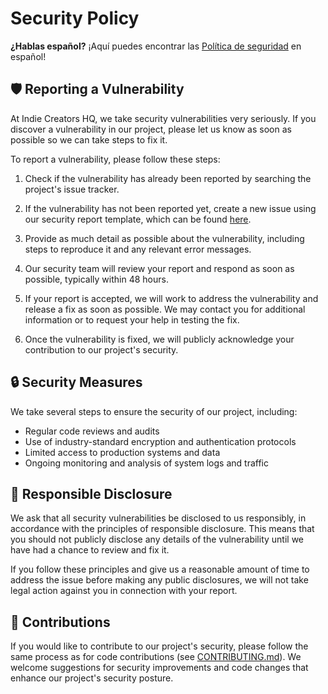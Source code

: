 <!--
* SECURITY.MD version 0.1.0
* If you make any modifications to this file, please update the Spanish version as well.
* Originally created by @Zyruks
* Contributors:
-->

# Security Policy

**¿Hablas español?** ¡Aquí puedes encontrar las [Política de seguridad](ES/SECURITY_ES.md) en español!

## 🛡️ Reporting a Vulnerability

At Indie Creators HQ, we take security vulnerabilities very seriously. If you discover a vulnerability in our project, please let us know as soon as possible so we can take steps to fix it.

To report a vulnerability, please follow these steps:

1. Check if the vulnerability has already been reported by searching the project's issue tracker.

2. If the vulnerability has not been reported yet, create a new issue using our security report template, which can be found [here](https://github.com/serudda/twon-lite/issues/new/choose).

3. Provide as much detail as possible about the vulnerability, including steps to reproduce it and any relevant error messages.

4. Our security team will review your report and respond as soon as possible, typically within 48 hours.

5. If your report is accepted, we will work to address the vulnerability and release a fix as soon as possible. We may contact you for additional information or to request your help in testing the fix.

6. Once the vulnerability is fixed, we will publicly acknowledge your contribution to our project's security.

## 🔒 Security Measures

We take several steps to ensure the security of our project, including:

- Regular code reviews and audits
- Use of industry-standard encryption and authentication protocols
- Limited access to production systems and data
- Ongoing monitoring and analysis of system logs and traffic

## 🙏 Responsible Disclosure

We ask that all security vulnerabilities be disclosed to us responsibly, in accordance with the principles of responsible disclosure. This means that you should not publicly disclose any details of the vulnerability until we have had a chance to review and fix it.

If you follow these principles and give us a reasonable amount of time to address the issue before making any public disclosures, we will not take legal action against you in connection with your report.

## 🤝 Contributions

If you would like to contribute to our project's security, please follow the same process as for code contributions (see [CONTRIBUTING.md](CONTRIBUTING.md)). We welcome suggestions for security improvements and code changes that enhance our project's security posture.
